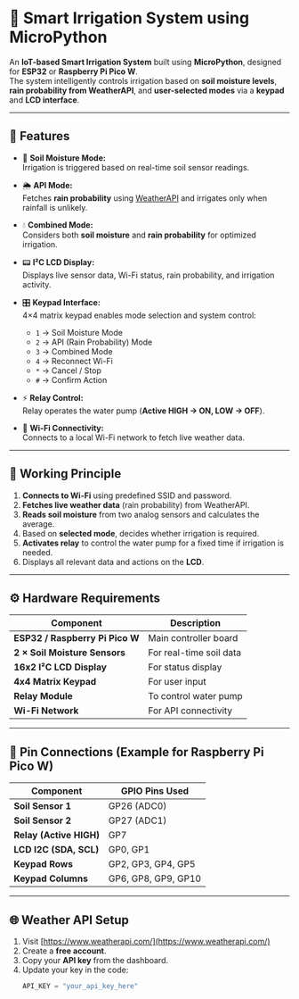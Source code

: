 # 🌾 Smart Irrigation System using MicroPython

An **IoT-based Smart Irrigation System** built using **MicroPython**, designed for **ESP32** or **Raspberry Pi Pico W**.  
The system intelligently controls irrigation based on **soil moisture levels**, **rain probability from WeatherAPI**, and **user-selected modes** via a **keypad** and **LCD interface**.

---

## 🚀 Features

- 🌱 **Soil Moisture Mode:**  
  Irrigation is triggered based on real-time soil sensor readings.

- 🌦 **API Mode:**  
  Fetches **rain probability** using [WeatherAPI](https://www.weatherapi.com/) and irrigates only when rainfall is unlikely.

- 💧 **Combined Mode:**  
  Considers both **soil moisture** and **rain probability** for optimized irrigation.

- 📟 **I²C LCD Display:**  
  Displays live sensor data, Wi-Fi status, rain probability, and irrigation activity.

- 🎛 **Keypad Interface:**  
  4×4 matrix keypad enables mode selection and system control:
  - `1` → Soil Moisture Mode  
  - `2` → API (Rain Probability) Mode  
  - `3` → Combined Mode  
  - `4` → Reconnect Wi-Fi  
  - `*` → Cancel / Stop  
  - `#` → Confirm Action

- ⚡ **Relay Control:**  
  Relay operates the water pump (**Active HIGH → ON, LOW → OFF**).

- 📡 **Wi-Fi Connectivity:**  
  Connects to a local Wi-Fi network to fetch live weather data.

---

## 🧠 Working Principle

1. **Connects to Wi-Fi** using predefined SSID and password.  
2. **Fetches live weather data** (rain probability) from WeatherAPI.  
3. **Reads soil moisture** from two analog sensors and calculates the average.  
4. Based on **selected mode**, decides whether irrigation is required.  
5. **Activates relay** to control the water pump for a fixed time if irrigation is needed.  
6. Displays all relevant data and actions on the **LCD**.

---

## ⚙️ Hardware Requirements

| Component | Description |
|------------|-------------|
| **ESP32 / Raspberry Pi Pico W** | Main controller board |
| **2 × Soil Moisture Sensors** | For real-time soil data |
| **16x2 I²C LCD Display** | For status display |
| **4x4 Matrix Keypad** | For user input |
| **Relay Module** | To control water pump |
| **Wi-Fi Network** | For API connectivity |

---

## 🔌 Pin Connections (Example for Raspberry Pi Pico W)

| Component | GPIO Pins Used |
|------------|----------------|
| **Soil Sensor 1** | GP26 (ADC0) |
| **Soil Sensor 2** | GP27 (ADC1) |
| **Relay (Active HIGH)** | GP7 |
| **LCD I2C (SDA, SCL)** | GP0, GP1 |
| **Keypad Rows** | GP2, GP3, GP4, GP5 |
| **Keypad Columns** | GP6, GP8, GP9, GP10 |

---

## 🌐 Weather API Setup

1. Visit [https://www.weatherapi.com/](https://www.weatherapi.com/)
2. Create a **free account**.
3. Copy your **API key** from the dashboard.
4. Update your key in the code:
   ```python
   API_KEY = "your_api_key_here"
